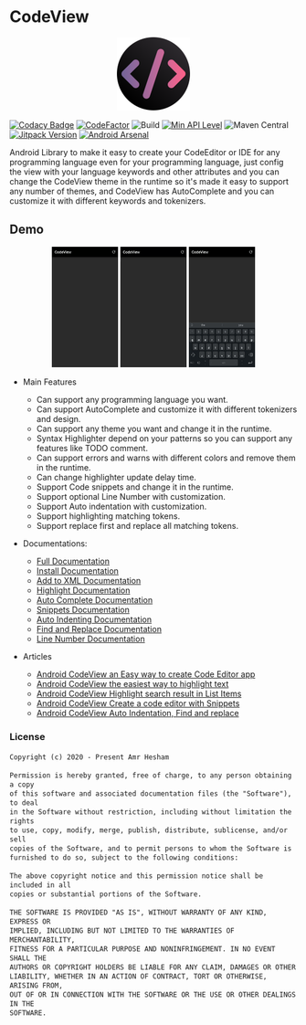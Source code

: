 # CodeView
<p align="center">
  <img src="media/cv-logo.png" width="128px" height="128px"/>
</p>

[![Codacy Badge](https://api.codacy.com/project/badge/Grade/343df315aa3b40e09e6e98cf32ff8468)](https://app.codacy.com/gh/AmrDeveloper/CodeView?utm_source=github.com&utm_medium=referral&utm_content=AmrDeveloper/CodeView&utm_campaign=Badge_Grade_Settings)
[![CodeFactor](https://www.codefactor.io/repository/github/amrdeveloper/codeview/badge)](https://www.codefactor.io/repository/github/amrdeveloper/codeview)
![Build](https://github.com/amrdeveloper/codeview/actions/workflows/build.yml/badge.svg)
[![Min API Level](https://img.shields.io/badge/API-%2B14-brightgreen)]()
![Maven Central](https://img.shields.io/maven-central/v/io.github.amrdeveloper/codeview?color=green)
[![Jitpack Version](https://jitpack.io/v/AmrDeveloper/CodeView.svg)](https://jitpack.io/#AmrDeveloper/CodeView)
[![Android Arsenal](https://img.shields.io/badge/Android%20Arsenal-CodeView-brightgreen.svg?style=flat)](https://android-arsenal.com/details/1/8179)

Android Library to make it easy to create your CodeEditor or IDE for any programming language 
even for your programming language, just config the view with your language keywords and other attributes
and you can change the CodeView theme in the runtime so it's made it easy to support any number of themes, 
and CodeView has AutoComplete and you can customize it with different keywords and tokenizers.

## Demo
<p align="center">
  <img src="media/python_demo.gif" alt="animated" width="23%"/>
  <img src="media/java_demo.gif" alt="animated" width="23%"/>
  <img src="media/golang_demo.gif" alt="animated" width="23%"/>
</p>

- Main Features
  - Can support any programming language you want.
  - Can support AutoComplete and customize it with different tokenizers and design.
  - Can support any theme you want and change it in the runtime.
  - Syntax Highlighter depend on your patterns so you can support any features like TODO comment.
  - Can support errors and warns with different colors and remove them in the runtime.
  - Can change highlighter update delay time.
  - Support Code snippets and change it in the runtime.
  - Support optional Line Number with customization.
  - Support Auto indentation with customization.
  - Support highlighting matching tokens.
  - Support replace first and replace all matching tokens.

- Documentations:
  - [Full Documentation](https://amrdeveloper.github.io/CodeView/)
  - [Install Documentation](docs/install.md)
  - [Add to XML Documentation](docs/add-to-xml.md)
  - [Highlight Documentation](docs/highlight.md)
  - [Auto Complete Documentation](docs/auto-complete.md)
  - [Snippets Documentation](docs/snippets.md)
  - [Auto Indenting Documentation](docs/auto-indenting.md)
  - [Find and Replace Documentation](docs/find-and-replace.md)
  - [Line Number Documentation](docs/line-number.md)

- Articles
  - [Android CodeView an Easy way to create Code Editor app](https://itnext.io/android-codeview-an-easy-way-to-create-code-editor-app-5d67c3534f84)
  - [Android CodeView the easiest way to highlight text](https://itnext.io/android-codeview-the-easiest-way-to-highlight-patterns-53702e0e2164)
  - [Android CodeView Highlight search result in List Items](https://itnext.io/android-codeview-highlight-search-result-in-list-items-b7e4c9fb57d8)
  - [Android CodeView Create a code editor with Snippets](https://itnext.io/android-codeview-create-a-code-editor-with-snippets-6733094161e4)
  - [Android CodeView Auto Indentation, Find and replace](https://itnext.io/android-codeview-auto-indentation-find-and-replace-3bc91994e214)

### License

```
Copyright (c) 2020 - Present Amr Hesham

Permission is hereby granted, free of charge, to any person obtaining a copy
of this software and associated documentation files (the "Software"), to deal
in the Software without restriction, including without limitation the rights
to use, copy, modify, merge, publish, distribute, sublicense, and/or sell
copies of the Software, and to permit persons to whom the Software is
furnished to do so, subject to the following conditions:

The above copyright notice and this permission notice shall be included in all
copies or substantial portions of the Software.

THE SOFTWARE IS PROVIDED "AS IS", WITHOUT WARRANTY OF ANY KIND, EXPRESS OR
IMPLIED, INCLUDING BUT NOT LIMITED TO THE WARRANTIES OF MERCHANTABILITY,
FITNESS FOR A PARTICULAR PURPOSE AND NONINFRINGEMENT. IN NO EVENT SHALL THE
AUTHORS OR COPYRIGHT HOLDERS BE LIABLE FOR ANY CLAIM, DAMAGES OR OTHER
LIABILITY, WHETHER IN AN ACTION OF CONTRACT, TORT OR OTHERWISE, ARISING FROM,
OUT OF OR IN CONNECTION WITH THE SOFTWARE OR THE USE OR OTHER DEALINGS IN THE
SOFTWARE.
```
